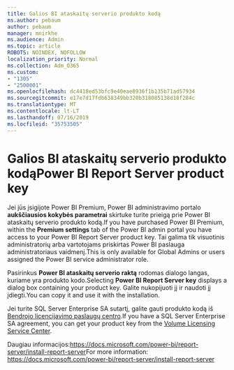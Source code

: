 ```yaml
---
title: Galios BI ataskaitų serverio produkto kodą
ms.author: pebaum
author: pebaum
manager: mnirkhe
ms.audience: Admin
ms.topic: article
ROBOTS: NOINDEX, NOFOLLOW
localization_priority: Normal
ms.collection: Adm_O365
ms.custom:
- "1305"
- "2500001"
ms.openlocfilehash: dc4418ed53bfc9e40eae8936f1b135b71ad57934
ms.sourcegitcommit: e17e7d17fdb638349bb320b318085138d18f284c
ms.translationtype: MT
ms.contentlocale: lt-LT
ms.lasthandoff: 07/16/2019
ms.locfileid: "35753505"
---
```

# <a name="power-bi-report-server-product-key"></a><span data-ttu-id="4e6be-102">Galios BI ataskaitų serverio produkto kodą</span><span class="sxs-lookup"><span data-stu-id="4e6be-102">Power BI Report Server product key</span></span>

<span data-ttu-id="4e6be-103">Jei jūs įsigijote Power BI Premium, Power BI administravimo portalo **aukščiausios kokybės parametrai** skirtuke turite prieigą prie Power BI ataskaitų serverio produkto kodą.</span><span class="sxs-lookup"><span data-stu-id="4e6be-103">If you have purchased Power BI Premium, within the **Premium settings** tab of the Power BI admin portal you have access to your Power BI Report Server product key.</span></span> <span data-ttu-id="4e6be-104">Tai galima tik visuotinis administratorių arba vartotojams priskirtas Power BI paslauga administratoriaus vaidmenį.</span><span class="sxs-lookup"><span data-stu-id="4e6be-104">This is only available for Global Admins or users assigned the Power BI service administrator role.</span></span>

<span data-ttu-id="4e6be-105">Pasirinkus **Power BI ataskaitų serverio raktą** rodomas dialogo langas, kuriame yra produkto kodo.</span><span class="sxs-lookup"><span data-stu-id="4e6be-105">Selecting **Power BI Report Server key** displays a dialog box containing your product key.</span></span> <span data-ttu-id="4e6be-106">Galite nukopijuoti jį ir naudoti jį įdiegti.</span><span class="sxs-lookup"><span data-stu-id="4e6be-106">You can copy it and use it with the installation.</span></span>

<span data-ttu-id="4e6be-107">Jei turite SQL Server Enterprise SA sutartį, galite gauti produkto kodą iš [Bendrojo licencijavimo paslaugų centro](https://www.microsoft.com/Licensing/servicecenter/).</span><span class="sxs-lookup"><span data-stu-id="4e6be-107">If you have a SQL Server Enterprise SA agreement, you can get your product key from the [Volume Licensing Service Center](https://www.microsoft.com/Licensing/servicecenter/).</span></span>

<span data-ttu-id="4e6be-108">Daugiau informacijos:https://docs.microsoft.com/power-bi/report-server/install-report-server</span><span class="sxs-lookup"><span data-stu-id="4e6be-108">For more information: https://docs.microsoft.com/power-bi/report-server/install-report-server</span></span>
